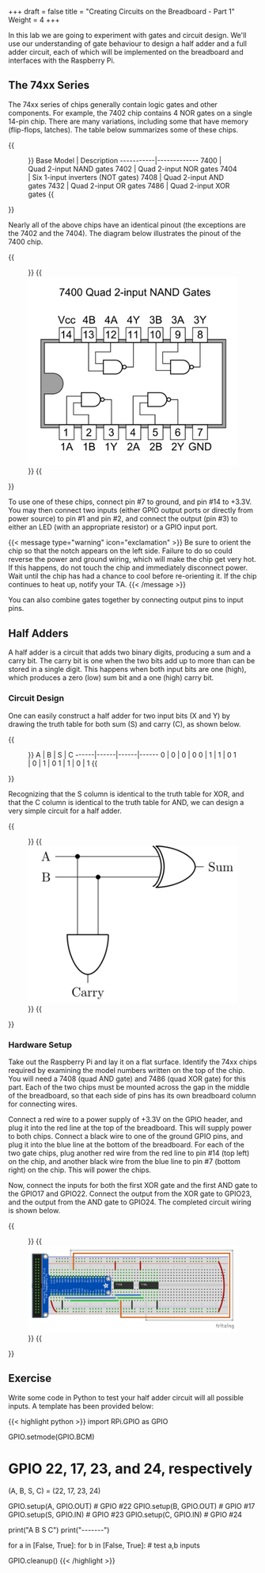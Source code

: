 +++
draft = false
title = "Creating Circuits on the Breadboard - Part 1"
Weight = 4
+++

In this lab we are going to experiment with gates and circuit design.  We'll use our understanding of gate behaviour to design a half adder and a full adder circuit, each of which will be implemented on the breadboard and interfaces with the Raspberry Pi.

## The 74xx Series

The 74xx series of chips generally contain logic gates and other components.  For example, the 7402 chip contains 4 NOR gates on a single 14-pin chip.  There are many variations, including some that have memory (flip-flops, latches).  The table below summarizes some of these chips.

{{<figure width="75%">}}
Base Model | Description
-----------|-------------
7400       | Quad 2-input NAND gates
7402       | Quad 2-input NOR gates
7404       | Six 1-input inverters (NOT gates)
7408       | Quad 2-input AND gates
7432       | Quad 2-input OR gates
7486       | Quad 2-input XOR gates
{{</figure>}}

Nearly all of the above chips have an identical pinout (the exceptions are the 7402 and the 7404).  The diagram below illustrates the pinout of the 7400 chip.

{{<figure width="75%" caption="Pinout of the 7400 chip" attr="[By Tosaka [CC BY 3.0], via Wikimedia Commons](https://commons.wikimedia.org/wiki/File:7400_Quad_2-input_NAND_Gates.PNG)">}}
{{<img src="7400_Quad_2-input_NAND_Gates.png">}}
{{</figure>}}

To use one of these chips, connect pin #7 to ground, and pin #14 to +3.3V.  You may then connect two inputs (either GPIO output ports or directly from power source) to pin #1 and pin #2, and connect the output (pin #3) to either an LED (with an appropriate resistor) or a GPIO input port.

{{< message type="warning" icon="exclamation" >}}
Be sure to orient the chip so that the notch appears on the left side.  Failure to do so could reverse the power and ground wiring, which will make the chip get very hot.  If this happens, do not touch the chip and immediately disconnect power.  Wait until the chip has had a chance to cool before re-orienting it.  If the chip continues to heat up, notify your TA.
{{< /message >}}

You can also combine gates together by connecting output pins to input pins.

## Half Adders

A half adder is a circuit that adds two binary digits, producing a sum and a carry bit.  The carry bit is one when the two bits add up to more than can be stored in a single digit.  This happens when both input bits are one (high), which produces a zero (low) sum bit and a one (high) carry bit.

### Circuit Design

One can easily construct a half adder for two input bits (X and Y) by drawing the truth table for both sum (S) and carry \(C), as shown below.

{{<figure width="75%">}}
A | B | S | C
------|------|------|------
0 | 0 | 0 | 0
0 | 1 | 1 | 0
1 | 0 | 1 | 0
1 | 1 | 0 | 1
{{</figure>}}

Recognizing that the S column is identical to the truth table for XOR, and that the C column is identical to the truth table for AND, we can design a very simple circuit for a half adder.

{{<figure width="50%" caption="The circuit for a half adder">}}
{{<img src="half-adder.png">}}
{{</figure>}}

### Hardware Setup

Take out the Raspberry Pi and lay it on a flat surface.  Identify the 74xx chips required by examining the model numbers written on the top of the chip.  You will need a 7408 (quad AND gate) and 7486 (quad XOR gate) for this part.  Each of the two chips must be mounted across the gap in the middle of the breadboard, so that each side of pins has its own breadboard column for connecting wires.

Connect a red wire to a power supply of +3.3V on the GPIO header, and plug it into the red line at the top of the breadboard.  This will supply power to both chips.  Connect a black wire to one of the ground GPIO pins, and plug it into the blue line at the bottom of the breadboard.  For each of the two gate chips, plug another red wire from the red line to pin #14 (top left) on the chip, and another black wire from the blue line to pin #7 (bottom right) on the chip.  This will power the chips.

Now, connect the inputs for both the first XOR gate and the first AND gate to the GPIO17 and GPIO22.  Connect the output from the XOR gate to GPIO23, and the output from the AND gate to GPIO24.  The completed circuit wiring is shown below.

{{<figure caption="Half adder on a breadboard">}}
{{<img src="HalfAdder_rev2.png">}}
{{</figure>}}

## Exercise

Write some code in Python to test your half adder circuit will all possible inputs.  A template has been provided below:

{{< highlight python >}}
import RPi.GPIO as GPIO

GPIO.setmode(GPIO.BCM)

# GPIO 22, 17, 23, and 24, respectively
(A, B, S, C) = (22, 17, 23, 24)

GPIO.setup(A, GPIO.OUT) # GPIO #22
GPIO.setup(B, GPIO.OUT) # GPIO #17
GPIO.setup(S, GPIO.IN)  # GPIO #23
GPIO.setup(C, GPIO.IN)  # GPIO #24

print("A B S C")
print("-------")

for a in [False, True]:
   for b in [False, True]:
      # test a,b inputs

GPIO.cleanup()
{{< /highlight >}}
